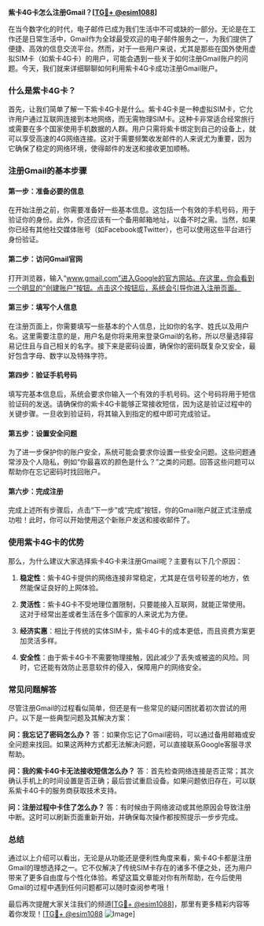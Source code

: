 **紫卡4G卡怎么注册Gmail？[[TG💪+ @esim1088](https://t.me/s/esim1088)]**

在当今数字化的时代，电子邮件已成为我们生活中不可或缺的一部分。无论是在工作还是日常生活中，Gmail作为全球最受欢迎的电子邮件服务之一，为我们提供了便捷、高效的信息交流平台。然而，对于一些用户来说，尤其是那些在国外使用虚拟SIM卡（如紫卡4G卡）的用户，可能会遇到一些关于如何注册Gmail账户的问题。今天，我们就来详细聊聊如何利用紫卡4G卡成功注册Gmail账户。

### 什么是紫卡4G卡？

首先，让我们简单了解一下紫卡4G卡是什么。紫卡4G卡是一种虚拟SIM卡，它允许用户通过互联网连接到本地网络，而无需物理SIM卡。这种卡非常适合经常旅行或需要在多个国家使用手机数据的人群。用户只需将紫卡绑定到自己的设备上，就可以享受高速的4G网络连接。这对于需要频繁收发邮件的人来说尤为重要，因为它确保了稳定的网络环境，使得邮件的发送和接收更加顺畅。

### 注册Gmail的基本步骤

#### 第一步：准备必要的信息
在开始注册之前，你需要准备好一些基本信息。这包括一个有效的手机号码，用于验证你的身份。此外，你还应该有一个备用邮箱地址，以备不时之需。当然，如果你已经有其他社交媒体账号（如Facebook或Twitter），也可以使用这些平台进行身份验证。

#### 第二步：访问Gmail官网
打开浏览器，输入“www.gmail.com”进入Google的官方网站。在这里，你会看到一个明显的“创建账户”按钮。点击这个按钮后，系统会引导你进入注册页面。

#### 第三步：填写个人信息
在注册页面上，你需要填写一些基本的个人信息，比如你的名字、姓氏以及用户名。这里需要注意的是，用户名是你将来用来登录Gmail的名称，所以尽量选择容易记住且与自己相关的名字。接下来是密码设置，确保你的密码既复杂又安全，最好包含字母、数字以及特殊字符。

#### 第四步：验证手机号码
填写完基本信息后，系统会要求你输入一个有效的手机号码。这个号码将用于短信验证码的发送。请确保你的紫卡4G卡能够正常接收短信，因为这是验证过程中的关键步骤。一旦收到验证码，将其输入到指定的框中即可完成验证。

#### 第五步：设置安全问题
为了进一步保护你的账户安全，系统可能会要求你设置一些安全问题。这些问题通常涉及个人隐私，例如“你最喜欢的颜色是什么？”之类的问题。回答这些问题可以帮助你在忘记密码时找回账户。

#### 第六步：完成注册
完成上述所有步骤后，点击“下一步”或“完成”按钮，你的Gmail账户就正式注册成功啦！此时，你可以开始使用这个新账户发送和接收邮件了。

### 使用紫卡4G卡的优势

那么，为什么建议大家选择紫卡4G卡来注册Gmail呢？主要有以下几个原因：

1. **稳定性**：紫卡4G卡提供的网络连接非常稳定，尤其是在信号较差的地方，依然能保证良好的上网体验。
   
2. **灵活性**：紫卡4G卡不受地理位置限制，只要能接入互联网，就能正常使用。这对于经常出差或者生活在多个国家的人来说尤为方便。

3. **经济实惠**：相比于传统的实体SIM卡，紫卡4G卡的成本更低，而且资费方案更加灵活多样。

4. **安全性**：由于紫卡4G卡不需要物理接触，因此减少了丢失或被盗的风险。同时，它还能有效防止恶意软件的侵入，保障用户的网络安全。

### 常见问题解答

尽管注册Gmail的过程看似简单，但还是有一些常见的疑问困扰着初次尝试的用户。以下是一些典型问题及其解决方案：

**问：我忘记了密码怎么办？**
答：如果你忘记了Gmail密码，可以通过备用邮箱或安全问题来找回。如果这两种方式都无法解决问题，可以直接联系Google客服寻求帮助。

**问：我的紫卡4G卡无法接收短信怎么办？**
答：首先检查网络连接是否正常；其次确认手机上的时间设置是否正确；最后尝试重启设备。如果问题依旧存在，可以联系紫卡4G卡的服务商获取技术支持。

**问：注册过程中卡住了怎么办？**
答：有时候由于网络波动或其他原因会导致注册中断。这时可以刷新页面重新开始，并确保每次操作都按照提示一步步完成。

### 总结

通过以上介绍可以看出，无论是从功能还是便利性角度来看，紫卡4G卡都是注册Gmail的理想选择之一。它不仅解决了传统SIM卡存在的诸多不便之处，还为用户带来了更多自由度与个性化体验。希望这篇文章能对你有所帮助，在今后使用Gmail的过程中遇到任何问题都可以随时查阅参考哦！

最后再次提醒大家关注我们的频道[[TG💪+ @esim1088](https://t.me/s/esim1088)]，那里有更多精彩内容等着你发现！[[TG💪+ @esim1088](https://t.me/s/esim1088) ![Image](https://i.postimg.cc/4NQfJmqS/Snipaste-2025-05-13-00-14-12.png)]